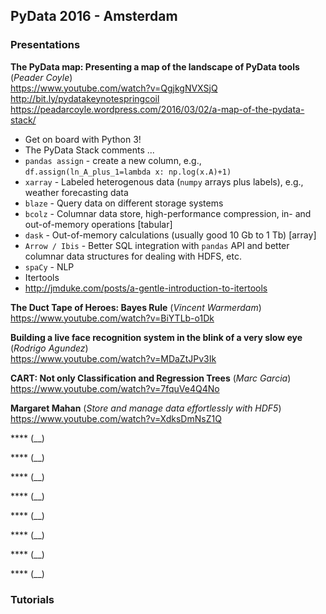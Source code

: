 ## PyData 2016 - Amsterdam

### Presentations


**The PyData map: Presenting a map of the landscape of PyData tools** (_Peader Coyle_)
<br/>https://www.youtube.com/watch?v=QgjkgNVXSjQ
<br/>http://bit.ly/pydatakeynotespringcoil
<br/>https://peadarcoyle.wordpress.com/2016/03/02/a-map-of-the-pydata-stack/

- Get on board with Python 3!
- The PyData Stack comments ...
 - `pandas assign` - create a new column, e.g., `df.assign(ln_A_plus_1=lambda x: np.log(x.A)+1)`
 - `xarray` - Labeled heterogenous data (`numpy` arrays plus labels), e.g., weather forecasting data
 - `blaze` - Query data on different storage systems
 - `bcolz` - Columnar data store, high-performance compression, in- and out-of-memory operations [tabular]
 - `dask` - Out-of-memory calculations (usually good 10 Gb to 1 Tb) [array]
 - `Arrow / Ibis` - Better SQL integration with `pandas` API and better columnar data structures for dealing with HDFS, etc.
 - `spaCy` - NLP
- Itertools
 - http://jmduke.com/posts/a-gentle-introduction-to-itertools
 
**The Duct Tape of Heroes: Bayes Rule** (_Vincent Warmerdam_)
<br/>https://www.youtube.com/watch?v=BiYTLb-o1Dk

**Building a live face recognition system in the blink of a very slow eye** (_Rodrigo Agundez_)
<br/>https://www.youtube.com/watch?v=MDaZtJPv3Ik

**CART: Not only Classification and Regression Trees** (_Marc Garcia_)
<br/>https://www.youtube.com/watch?v=7fquVe4Q4No

**Margaret Mahan** (_Store and manage data effortlessly with HDF5_)
<br/>https://www.youtube.com/watch?v=XdksDmNsZ1Q

**** (__)
<br/>

**** (__)
<br/>

**** (__)
<br/>

**** (__)
<br/>

**** (__)
<br/>

**** (__)
<br/>

**** (__)
<br/>

**** (__)
<br/>









### Tutorials
